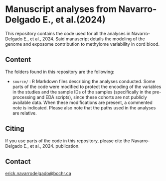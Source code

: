 # Manuscript analyses from Navarro-Delgado E., et al.(2024)

This repository contains the code used for all the analyses in Navarro-Delgado E., et al., 2024. Said manuscript details the modeling of the genome and exposome contribution to methylome variability in cord blood. 

## Content

The folders found in this repository are the following: 

  -  `source/` : R Markdown files describing the analyses conducted. Some parts of the code were modified to protect the encoding of the variables in the studies and the sample IDs of the samples (specifically in the pre-processing and EDA scripts), since these cohorts are not publicly available data. When these modifications are present, a commented note is indicated. Please also note that the paths used in the analyses are relative. 

## Citing

If you use parts of the code in this repository, please cite the Navarro-Delgado E., et al., 2024. publication. 

## Contact

erick.navarrodelgado@bcchr.ca


